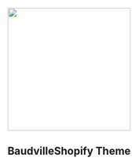 <!-- logo (start) -->
<p align="center">
  <img src="https://cdn.shopify.com/s/files/1/0667/4766/2632/t/4/assets/logo.png?v=94194785301687630711668868701" width="250px">
</p>

<!-- title / description (start) -->
<h2 align="center">BaudvilleShopify Theme </h2>
